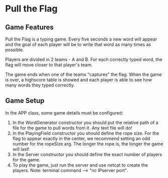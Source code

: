 # Pull the Flag

## Game Features

Pull the Flag is a typing game. Every five seconds a new word will appear and the goal 
of each player will be to write that word as many times as possible.

Players are divided in 2 teams - A and B. For each correctly typed word, the flag will move closer to that player's 
team.

The game ends when one of the teams "captures" the flag. When the game is over, a highscore table is showed and each player is able to see how many words they typed correctly.

## Game Setup
In the APP class, some game details must be configured:
1. In the WordGenerator constructor you should put the relative path of a file for the game to pull words from it. Any text file will do!
2. In the PlayingField constructor you should define the rope size. For the flag to appear exactly in the center, 
we recommend setting an odd number for the ropeSize arg. The longer the rope is, the longer the game will last!
3. In the Server constructor you should define the exact number of players for the game.
4. To play the game, just run the server and use netcat to create the players.
Note: terminal command --> "nc IPserver port".
